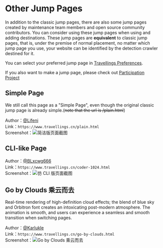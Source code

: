 # Other Jump Pages

In addition to the classic jump pages, there are also some jump pages created by maintenance team members and open source community contributors. You can consider using these jump pages when using and adding destinations. These jump pages are **equivalent** to classic jump pages, that is, under the premise of normal placement, no matter which jump page you use, your website can be identified by the detection crawler destined for it.

You can select your preferred jump page in [Travellings Preferences](https://www.travellings.cn/preference).

If you also want to make a jump page, please check out [Participation Project](https://www.travellings.cn/docs/join#参与项目)

## Simple Page

We still call this page as a "Simple Page", even though the original classic jump page is already simple.(~~note that the url is /plain.html~~)

Author：[@Lifeni](https://github.com/Lifeni)\
Link：`https://www.travellings.cn/plain.html`\
Screenshot：![简洁版页面截图](/assets/img/plain-page.png "简洁版页面截图")

## CLI-like Page

Author：[@BLxcwg666](https://github.com/BLxcwg666)\
Link：`https://www.travellings.cn/coder-1024.html`\
Screenshot：![仿 CLI 版页面截图](/assets/img/coder1024-page.png "仿 CLI 版页面截图")

## Go by Clouds 乘云而去

Real-time rendering of high-definition cloud effects; the blend of blue sky and Orbitron font creates an intoxicating post-modern atmosphere. The animation is smooth, and users can experience a seamless and smooth transition when switching pages.  

Author：[@Karlukle](https://www.karlukle.site)\
Link：`https://www.travellings.cn/go-by-clouds.html`\
Screenshot：![Go by Clouds 乘云而去](/assets/img/go-by-clouds-page.png "Go by Clouds 乘云而去")
